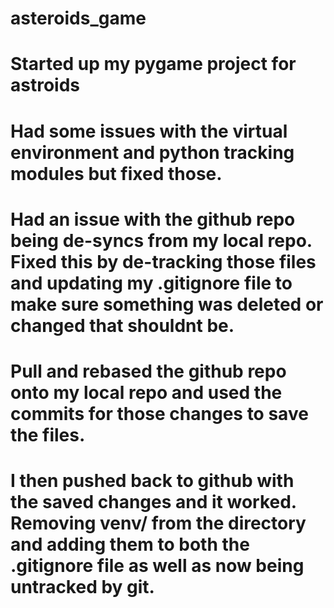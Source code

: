 # asteroids_game
# Started up my pygame project for astroids

# Had some issues with the virtual environment and python tracking modules but fixed those.
# Had an issue with the github repo being de-syncs from my local repo. Fixed this by de-tracking those files and updating my .gitignore file to make sure something was deleted or changed that shouldnt be.
# Pull and rebased the github repo onto my local repo and used the commits for those changes to save the files.
# I then pushed back to github with the saved changes and it worked. Removing venv/ from the directory and adding them to both the .gitignore file as well as now being untracked by git.